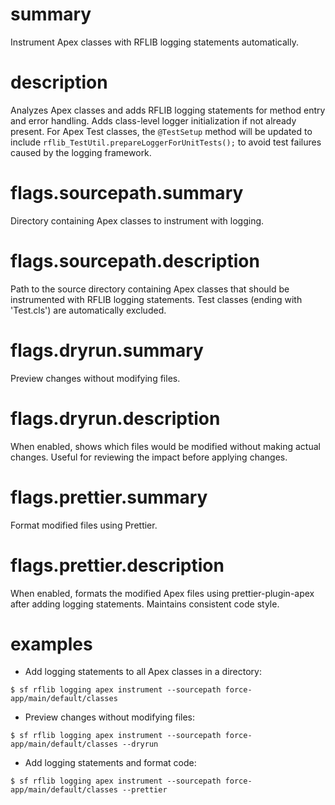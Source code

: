 # summary

Instrument Apex classes with RFLIB logging statements automatically.

# description

Analyzes Apex classes and adds RFLIB logging statements for method entry and error handling. Adds class-level logger initialization if not already present. 
For Apex Test classes, the `@TestSetup` method will be updated to include `rflib_TestUtil.prepareLoggerForUnitTests();` to avoid test failures caused by the logging framework.

# flags.sourcepath.summary

Directory containing Apex classes to instrument with logging.

# flags.sourcepath.description

Path to the source directory containing Apex classes that should be instrumented with RFLIB logging statements. Test classes (ending with 'Test.cls') are automatically excluded.

# flags.dryrun.summary

Preview changes without modifying files.

# flags.dryrun.description

When enabled, shows which files would be modified without making actual changes. Useful for reviewing the impact before applying changes.

# flags.prettier.summary

Format modified files using Prettier.

# flags.prettier.description

When enabled, formats the modified Apex files using prettier-plugin-apex after adding logging statements. Maintains consistent code style.

# examples

- Add logging statements to all Apex classes in a directory:
```sh-session
$ sf rflib logging apex instrument --sourcepath force-app/main/default/classes
```

- Preview changes without modifying files:
```sh-session
$ sf rflib logging apex instrument --sourcepath force-app/main/default/classes --dryrun
```

- Add logging statements and format code:
```sh-session
$ sf rflib logging apex instrument --sourcepath force-app/main/default/classes --prettier
```